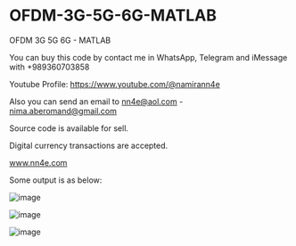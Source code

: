 # OFDM-3G-5G-6G-MATLAB
OFDM 3G 5G 6G - MATLAB

You can buy this code by contact me in WhatsApp, Telegram and iMessage with +989360703858

Youtube Profile: https://www.youtube.com/@namirann4e

Also you can send an email to nn4e@aol.com - nima.aberomand@gmail.com

Source code is available for sell.

Digital currency transactions are accepted.

www.nn4e.com

Some output is as below:

![image](https://github.com/user-attachments/assets/949c2938-4172-45be-a2b4-18ee3d826cf0)

![image](https://github.com/user-attachments/assets/9a15b721-5981-48c2-aa61-00a042d79130)

![image](https://github.com/user-attachments/assets/9a184891-6c3c-4f69-83e4-0969721394c4)

